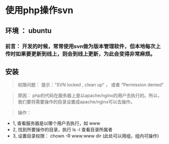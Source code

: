 使用php操作svn
==============
## 环境 ： ubuntu

### 前言： 开发的时候，常常使用svn做为版本管理软件，但本地每次上传时如果要更新到线上，则会到线上更新，为此会变得非常麻烦。

## 安装
> 权限问题： 提示：“SVN locked , clean up“ ， 或者 “Permission denied”
    
>  原因： php的代码在服务器上是以apache/nginx的用户去执行的。所以，我们要将需要操作的目录设置成apache/nginx可以去操作。
	
> 操作：
  + 1, 查看服务器是以哪个用户去执行，如 www
  + 2, 找到所要操作的目录，执行 ls -l 查看目录所属者
  + 3, 设置目录权限： chown -R www:www dir  (此处可以用组，组内可操作)

